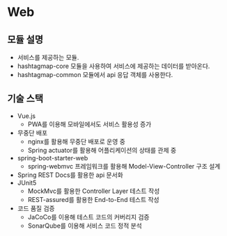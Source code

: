 # Web

## 모듈 설명

- 서비스를 제공하는 모듈.
- hashtagmap-core 모듈을 사용하여 서비스에 제공하는 데이터를 받아온다.
- hashtagmap-common 모듈에서 api 응답 객체를 사용한다.

## 기술 스택

- Vue.js
    - PWA를 이용해 모바일에서도 서비스 활용성 증가
- 무중단 배포
    - nginx를 활용해 무중단 배포로 운영 중
    - Spring actuator를 활용해 어플리케이션의 상태를 관제 중
- spring-boot-starter-web
    - spring-webmvc 프레임워크를 활용해 Model-View-Controller 구조 설계
- Spring REST Docs를 활용한 api 문서화
- JUnit5
    - MockMvc를 활용한 Controller Layer 테스트 작성
    - REST-assured를 활용한 End-to-End 테스트 작성
- 코드 품질 검증
    - JaCoCo를 이용해 테스트 코드의 커버리지 검증
    - SonarQube를 이용해 서비스 코드 정적 분석